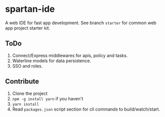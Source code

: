 # spartan-ide
A web IDE for fast app development. See branch `starter` for common web app project starter kit.

## ToDo
1. Connect/Express middlewares for apis, policy and tasks.
2. Waterline models for data persistence.
3. SSO and roles.

## Contribute

1. Clone the project
2. `npm -g install yarn` if you haven't
3. `yarn install`
4. Read `packages.json` script section for cli commands to build/watch/start.
